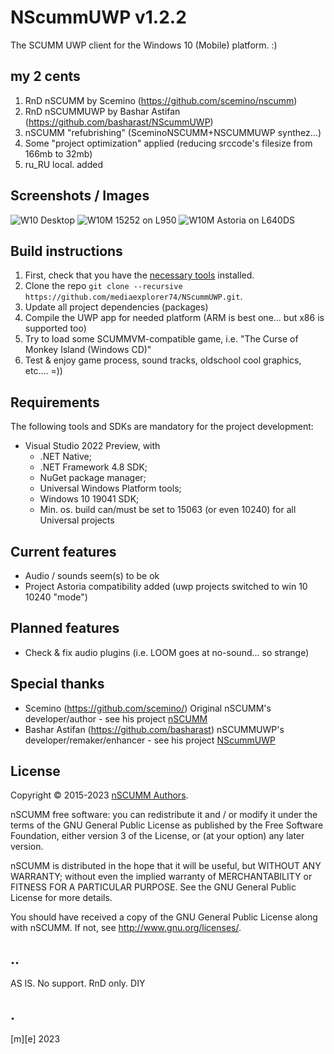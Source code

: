 # NScummUWP v1.2.2
The SCUMM UWP client for the Windows 10 (Mobile) platform. :)
    
## my 2 cents
1. RnD nSCUMM by Scemino (https://github.com/scemino/nscumm)
2. RnD nSCUMMUWP by Bashar Astifan (https://github.com/basharast/NScummUWP) 
3. nSCUMM "refubrishing" (SceminoNSCUMM+NSCUMMUWP synthez...)
4. Some "project optimization" applied (reducing srccode's filesize from 166mb to 32mb)
5. ru_RU local. added

## Screenshots / Images
![W10 Desktop](https://github.com/mediaexplorer74/nscumm/blob/master/Images/shot1.png)
![W10M 15252 on L950](https://github.com/mediaexplorer74/nscumm/blob/master/Images/shot2.png)
![W10M Astoria on L640DS](https://github.com/mediaexplorer74/nscumm/blob/master/Images/shot3.png)

## Build instructions
1. First, check that you have the [necessary tools](#requirements) installed.
2. Clone the repo `git clone --recursive https://github.com/mediaexplorer74/NScummUWP.git`.
3. Update all project dependencies (packages) 
4. Compile the UWP app for needed platform (ARM is best one... but x86 is supported too)
5. Try to load some SCUMMVM-compatible game, i.e. "The Curse of Monkey Island (Windows CD)"
6. Test & enjoy game process, sound tracks, oldschool cool graphics, etc.... =))
 

## Requirements
The following tools and SDKs are mandatory for the project development:
* Visual Studio 2022 Preview, with
    * .NET Native;
    * .NET Framework 4.8 SDK;
    * NuGet package manager;
    * Universal Windows Platform tools;
    * Windows 10 19041 SDK;
    * Min. os. build can/must be set to 15063 (or even 10240) for all Universal projects 


## Current features
- Audio / sounds seem(s) to be ok
- Project Astoria compatibility added (uwp projects switched to win 10 10240 "mode")

## Planned features
- Check & fix audio plugins (i.e. LOOM goes at no-sound... so strange)


## Special thanks
- Scemino (https://github.com/scemino/) Original nSCUMM's developer/author - see his project [nSCUMM](https://github.com/scemino/nscumm)
- Bashar Astifan (https://github.com/basharast) nSCUMMUWP's developer/remaker/enhancer - see his project [NScummUWP](https://github.com/basharast/NScummUWP) 

## License
Copyright © 2015-2023 [nSCUMM Authors](https://github.com/scemino/nscumm/graphs/contributors).

nSCUMM free software: you can redistribute it and / or modify it under the terms of the GNU General Public License 
as published by the Free Software Foundation, either version 3 of the License, or (at your option) any later version.

nSCUMM is distributed in the hope that it will be useful, but WITHOUT ANY WARRANTY; without even the implied warranty 
of MERCHANTABILITY or FITNESS FOR A PARTICULAR PURPOSE. See the GNU General Public License for more details.

You should have received a copy of the GNU General Public License along with nSCUMM. 
If not, see http://www.gnu.org/licenses/.

## ..
AS IS. No support. RnD only. DIY

## .
[m][e] 2023
